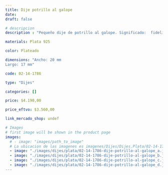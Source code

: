 ```yaml
---
title: Dije potrillo al galope
date: 
draft: false

# descripcion
description : "Pequeño dije de potrillo al galope. Significado:  fidelidad, inteligencia, vitalidad."

materials: Plata 925

color: Plateado

dimensions: "Ancho: 20 mm 
Largo: 17 mm"

code: 02-14-1786

type: "Dijes"

categories: []

price: $4.190,00

price_eftvo: $3.560,00

link_mercado_shop: undef

# Images
# first image will be shown in the product page
images:
  # - image: "images/path_to_image"
  # La ubicacion de las imagenes es imagenes/Dijes/Dijes.Plata/02-14-1786-dije-potrillo-al-galope
  - image: "./images/dijes/plata/02-14-1786-dije-potrillo-al-galope_a.jpg"
  - image: "./images/dijes/plata/02-14-1786-dije-potrillo-al-galope_b.jpg"
  - image: "./images/dijes/plata/02-14-1786-dije-potrillo-al-galope_c.jpg"
  - image: "./images/dijes/plata/02-14-1786-dije-potrillo-al-galope_d.jpg"
---
```

